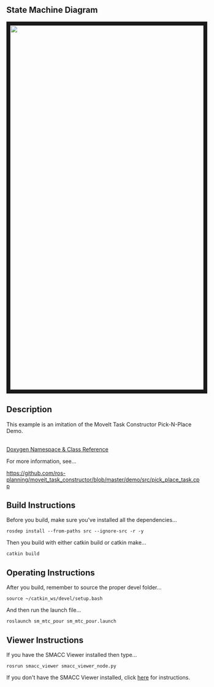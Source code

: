   <h2>State Machine Diagram</h2>
 <img src="https://github.com/reelrbtx/SMACC/blob/master/smacc_sm_reference_library/sm_mtc_pour/docs/smacc_state_machine_20200302-111121.dot.svg" width="950" align="center" border="10"/> 
 
 <h2>Description</h2> This example is an imitation of the MoveIt Task Constructor Pick-N-Place Demo.<br></br>
  
 <a href="https://reelrbtx.github.io/SMACC_Documentation/master/html/namespacesm__mtc__picknplace.html">Doxygen Namespace & Class Reference</a> 
 
 <p>For more information, see...</p>
<a href="https://github.com/ros-planning/moveit_task_constructor/blob/master/demo/src/pick_place_task.cpp">https://github.com/ros-planning/moveit_task_constructor/blob/master/demo/src/pick_place_task.cpp</a>

 <h2>Build Instructions</h2>
Before you build, make sure you've installed all the dependencies...

```
rosdep install --from-paths src --ignore-src -r -y 
```

Then you build with either catkin build or catkin make...

```
catkin build
```

<h2>Operating Instructions</h2>
After you build, remember to source the proper devel folder...

```
source ~/catkin_ws/devel/setup.bash
```

And then run the launch file...

```
roslaunch sm_mtc_pour sm_mtc_pour.launch
```

 <h2>Viewer Instructions</h2>
If you have the SMACC Viewer installed then type...

```
rosrun smacc_viewer smacc_viewer_node.py
``` 

If you don't have the SMACC Viewer installed, click <a href="http://smacc.ninja/smacc-viewer/">here</a> for instructions.

